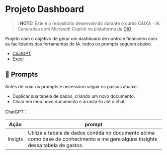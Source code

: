 # Projeto Dashboard


 > ℹ️ **NOTE:** Este é o repositório desenvolvido durante o curso CAIXA - IA Generativa com Microsoft Copilot na plataforma da [DIO](https://dio.me)

Projeto com o objetivo de gerar um dashboard de controle financeiro com as facilidades das ferramentas de IA. todos os prompts
seguem abaixo.



- [ChatGPT](https://chat.openai.com/) 
- [Excel](https://www.microsoft.com/en/microsoft-365/excel)

## 🧠 Prompts

Antes de criar os prompts é necessário seguir os passos abaixo:
- Duplicar sua tabela de dados, criando um novo documento.
- Clicar em meu novo documento e arrastá-lo até o chat.

ChatGPT：

|   Ação   | prompt                                                                                                                                                                                                                                                                         |
| :------: | ------------------------------------------------------------------------------------------------------------------------------------------------------------------------------------------------------------------------------------------------------------------------------ |
| Insigts | Utilize a tabela de dados contida no documento acima como base de conhecimento e me gere alguns insights dessa tabela de gastos.|

